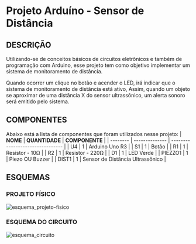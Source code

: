 # Projeto Arduíno - Sensor de Distância

## DESCRIÇÃO
Utilizando-se de conceitos básicos de circuitos eletrônicos e também de programação com Arduino, esse projeto tem como objetivo implementar um sistema de monitoramento de distância.

Quando ocorrer um clique no botão e acender o LED, irá indicar que o sistema de monitoramento de distância está ativo, Assim, quando um objeto se aproximar de uma distância X do sensor ultrassônico, um alerta sonoro será emitido pelo sistema.

## COMPONENTES
Abaixo está a lista de componentes que foram utilizados nesse projeto:
| **NOME** | **QUANTIDADE** | **COMPONENTE**                   |
| -------- | -------------- | -------------------------------- |
| U4       | 1              | Arduino Uno R3                   |
| S1       | 1              | Botão                            |
| R1       | 1              | Resistor - 10Ω                   |
| R2       | 1              | Resistor - 220Ω                  |
| D1       | 1              | LED Verde                        |
| PIEZZO1  | 1              | Piezo OU Buzzer                  |
| DIST1    | 1              | Sensor de Distância Ultrassônico |

## ESQUEMAS
### PROJETO FÍSICO
![esquema_projeto-fisico](https://github.com/07matheus/sensor-distancia/assets/53922640/0fe21c3a-2617-4393-a724-d80e7083d221)

### ESQUEMA DO CIRCUITO
![esquema_circuito](https://github.com/07matheus/sensor-distancia/assets/53922640/8ce1959e-b40e-44ca-936d-0cceaed37df6)
